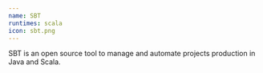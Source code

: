 ```yaml
---
name: SBT
runtimes: scala
icon: sbt.png
---
```


SBT is an open source tool to manage and automate projects production in Java and Scala.
